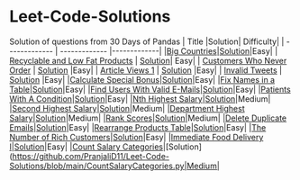 # Leet-Code-Solutions

Solution of questions from 30 Days of Pandas
| Title  |Solution| Difficulty|
| ------------- | ------------- |-------------|
|[Big Countries](https://leetcode.com/problems/big-countries/)|[Solution](https://github.com/PranjaliD11/Leet-Code-Solutions/blob/main/BigCountries.py)|Easy|
| [Recyclable and Low Fat Products](https://leetcode.com/problems/recyclable-and-low-fat-products/) | [Solution](https://github.com/PranjaliD11/Leet-Code-Solutions/blob/main/Recyclable%20and%20Low%20Fat%20Products.py)| Easy|
| [Customers Who Never Order](https://leetcode.com/problems/customers-who-never-order/) | [Solution](https://github.com/PranjaliD11/Leet-Code-Solutions/blob/main/Customers%20Who%20Never%20Order.py) |Easy|
| [Article Views 1](https://leetcode.com/problems/article-views-i/) | [Solution](https://github.com/PranjaliD11/Leet-Code-Solutions/blob/main/Article%20Views1.py) |Easy|
| [Invalid Tweets](https://leetcode.com/problems/invalid-tweets/) | [Solution](https://github.com/PranjaliD11/Leet-Code-Solutions/blob/main/InvalidTweets.py) |Easy|
|[Calculate Special Bonus](https://leetcode.com/problems/calculate-special-bonus/)|[Solution](https://github.com/PranjaliD11/Leet-Code-Solutions/blob/main/CalculateSpecialBonus.py)|Easy|
|[Fix Names in a Table](https://leetcode.com/problems/fix-names-in-a-table/)|[Solution](https://github.com/PranjaliD11/Leet-Code-Solutions/blob/main/FixNamesInTable.py)|Easy|
|[Find Users With Valid E-Mails](https://leetcode.com/problems/find-users-with-valid-e-mails/)|[Solution](https://github.com/PranjaliD11/Leet-Code-Solutions/blob/main/FindUsersWithValidEmail.py)|Easy|
|[Patients With A Condition](https://leetcode.com/problems/patients-with-a-condition/)|[Solution](https://github.com/PranjaliD11/Leet-Code-Solutions/blob/main/PatientsWithACondition.py)|Easy|
|[Nth Highest Salary](https://leetcode.com/problems/nth-highest-salary/)|[Solution](https://github.com/PranjaliD11/Leet-Code-Solutions/blob/main/NthHighestSalary.py)|Medium|
|[Second Highest Salary](https://leetcode.com/problems/second-highest-salary/)|[Solution](https://github.com/PranjaliD11/Leet-Code-Solutions/blob/main/SecondHighestSalary.py)|Medium|
|[Department Highest Salary](https://leetcode.com/problems/department-highest-salary/)|[Solution](https://github.com/PranjaliD11/Leet-Code-Solutions/blob/main/DepartmentHighestSalary.py)|Medium|
|[Rank Scores](https://leetcode.com/problems/rank-scores/)|[Solution](https://github.com/PranjaliD11/Leet-Code-Solutions/blob/main/RankScores.py)|Medium|
|[Delete Duplicate Emails](https://leetcode.com/problems/delete-duplicate-emails/)|[Solution](https://github.com/PranjaliD11/Leet-Code-Solutions/blob/main/DeleteDuplicateEmails.py)|Easy|
|[Rearrange Products Table](https://leetcode.com/problems/rearrange-products-table/)|[Solution](https://github.com/PranjaliD11/Leet-Code-Solutions/blob/main/RearrangeProductsTable.py)|Easy|
|[The Number of Rich Customers](https://leetcode.com/problems/the-number-of-rich-customers/)|[Solution](https://github.com/PranjaliD11/Leet-Code-Solutions/blob/main/TheNumberOfRichCustomers.py)|Easy|
|[Immediate Food Delivery I](https://leetcode.com/problems/immediate-food-delivery-i/)|[Solution](https://github.com/PranjaliD11/Leet-Code-Solutions/blob/main/ImmediateFoodDelivery.py)|Easy|
|[Count Salary Categories](https://leetcode.com/problems/count-salary-categories/)|[Solution](https://github.com/PranjaliD11/Leet-Code-Solutions/blob/main/CountSalaryCategories.py|Medium|
